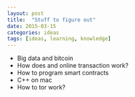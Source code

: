 ```yaml
---
layout: post
title:  "Stuff to figure out"
date: 2015-03-15
categories: ideas
tags: [ideas, learning, knowledge]
---
```


- Big data and bitcoin
- How does and online transaction work?
- How to program smart contracts
- C++ on mac
- How to tor work?